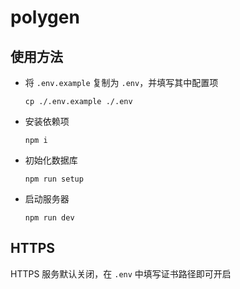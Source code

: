 # polygen

## 使用方法

- 将 `.env.example` 复制为 `.env`，并填写其中配置项
  ```shell
  cp ./.env.example ./.env
  ```
- 安装依赖项
  ```shell
  npm i
  ```
- 初始化数据库
  ```shell
  npm run setup
  ```
- 启动服务器
  ```shell
  npm run dev
  ```

## HTTPS

HTTPS 服务默认关闭，在  `.env` 中填写证书路径即可开启